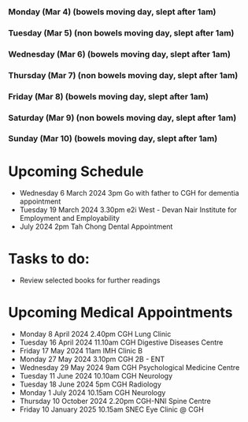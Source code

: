 ### Monday (Mar 4) (bowels moving day, slept after 1am)


### Tuesday (Mar 5) (non bowels moving day, slept after 1am)


### Wednesday (Mar 6) (bowels moving day, slept after 1am)


### Thursday (Mar 7) (non bowels moving day, slept after 1am)


### Friday (Mar 8) (bowels moving day, slept after 1am)


### Saturday (Mar 9) (non bowels moving day, slept after 1am)


### Sunday (Mar 10) (bowels moving day, slept after 1am)




# Upcoming Schedule
- Wednesday 6 March 2024 3pm Go with father to CGH for dementia appointment
- Tuesday 19 March 2024 3.30pm e2i West - Devan Nair Institute for Employment and Employability
- July 2024 2pm Tah Chong Dental Appointment

# Tasks to do:
- Review selected books for further readings

# Upcoming Medical Appointments
- Monday 8 April 2024 2.40pm CGH Lung Clinic
- Tuesday 16 April 2024 11.10am CGH Digestive Diseases Centre
- Friday 17 May 2024 11am IMH Clinic B
- Monday 27 May 2024 3.10pm CGH 2B - ENT
- Wednesday 29 May 2024 9am CGH Psychological Medicine Centre
- Tuesday 11 June 2024 10.10am CGH Neurology
- Tuesday 18 June 2024 5pm CGH Radiology
- Monday 1 July 2024 10.15am CGH Neurology
- Thursday 10 October 2024 2.20pm CGH-NNI Spine Centre
- Friday 10 January 2025 10.15am SNEC Eye Clinic @ CGH
